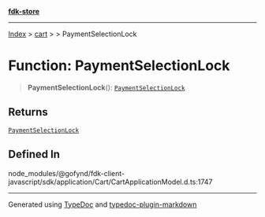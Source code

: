 [**fdk-store**](../../../README.md)
***

[Index](../../../API.md) > [cart](../../README.md) > [<internal>](../README.md) > PaymentSelectionLock

# Function: PaymentSelectionLock

> **PaymentSelectionLock**(): [`PaymentSelectionLock`](../type-aliases/type-alias.PaymentSelectionLock.md)

## Returns

[`PaymentSelectionLock`](../type-aliases/type-alias.PaymentSelectionLock.md)

## Defined In

node\_modules/@gofynd/fdk-client-javascript/sdk/application/Cart/CartApplicationModel.d.ts:1747

***
Generated using [TypeDoc](https://typedoc.org/) and [typedoc-plugin-markdown](https://www.npmjs.com/package/typedoc-plugin-markdown)
